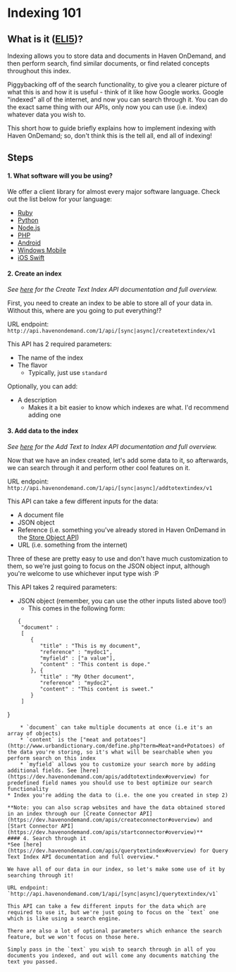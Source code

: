 # Indexing 101
## What is it ([ELI5](http://www.internetslang.com/ELI5-meaning-definition.asp))?
Indexing allows you to store data and documents in Haven OnDemand, and then perform search, find similar documents, or find related concepts throughout this index.

Piggybacking off of the search functionality, to give you a clearer picture of what this is and how it is useful - think of it like how Google works. Google "indexed" all of the internet, and now you can search through it. You can do the exact same thing with our APIs, only now you can use (i.e. index) whatever data you wish to.

This short how to guide briefly explains how to implement indexing with Haven OnDemand; so, don't think this is the tell all, end all of indexing!

## Steps
#### 1. What software will you be using?
We offer a client library for almost every major software language. Check out the list below for your language:
* [Ruby](https://github.com/HP-Haven-OnDemand/havenondemand-ruby)
* [Python](https://github.com/HP-Haven-OnDemand/havenondemand-python)
* [Node.js](https://github.com/HP-Haven-OnDemand/havenondemand-node)
* [PHP](https://github.com/HP-Haven-OnDemand/havenondemand-php)
* [Android](https://github.com/HP-Haven-OnDemand/havenondemand-android)
* [Windows Mobile](https://github.com/HP-Haven-OnDemand/havenondemand-windows-8.1-universal)
* [iOS Swift](https://github.com/HP-Haven-OnDemand/havenondemand-ios-swift)

#### 2. Create an index
*See [here](https://dev.havenondemand.com/apis/createtextindex#overview) for the Create Text Index API documentation and full overview.*

First, you need to create an index to be able to store all of your data in. Without this, where are you going to put everything!?

URL endpoint: `http://api.havenondemand.com/1/api/[sync|async]/createtextindex/v1`

This API has 2 required parameters:
*  The name of the index
* The flavor
  *   Typically, just use `standard`

Optionally, you can add:
  * A description
    * Makes it a bit easier to know which indexes are what. I'd recommend adding one

#### 3. Add data to the index
*See [here](https://dev.havenondemand.com/apis/addtotextindex#overview) for the Add Text to Index API documentation and full overview.*

Now that we have an index created, let's add some data to it, so afterwards, we can search through it and perform other cool features on it.

URL endpoint: `http://api.havenondemand.com/1/api/[sync|async]/addtotextindex/v1`

This API can take a few different inputs for the data:
* A document file
* JSON object
* Reference (i.e. something you've already stored in Haven OnDemand in the [Store Object API](https://dev.havenondemand.com/apis/storeobject#overview))
* URL (i.e. something from the internet)

Three of these are pretty easy to use and don't have much customization to them, so we're just going to focus on the JSON object input, although you're welcome to use whichever input type wish :P

This API takes 2 required parameters:
* JSON object (remember, you can use the other inputs listed above too!)
  * This comes in the following form:
  ```
  {
   "document" :
   [
      {
         "title" : "This is my document",
         "reference" : "mydoc1",
         "myfield" : ["a value"],
         "content" : "This content is dope."
      }, {
         "title" : "My Other document",
         "reference" : "mydoc2",
         "content" : "This content is sweet."
      }
   ]
}
```
    * `document` can take multiple documents at once (i.e it's an array of objects)
    * `content` is the ["meat and potatoes"](http://www.urbandictionary.com/define.php?term=Meat+and+Potatoes) of the data you're storing, so it's what will be searchable when you perform search on this index
    * `myfield` allows you to customize your search more by adding additional fields. See [here](https://dev.havenondemand.com/apis/addtotextindex#overview) for predefined field names you should use to best optimize our search functionality
* Index you're adding the data to (i.e. the one you created in step 2)

**Note: you can also scrap websites and have the data obtained stored in an index through our [Create Connector API](https://dev.havenondemand.com/apis/createconnector#overview) and [Start Connector API](https://dev.havenondemand.com/apis/startconnector#overview)**
#### 4. Search through it
*See [here](https://dev.havenondemand.com/apis/querytextindex#overview) for Query Text Index API documentation and full overview.*

We have all of our data in our index, so let's make some use of it by searching through it!

URL endpoint: `http://api.havenondemand.com/1/api/[sync|async]/querytextindex/v1`

This API can take a few different inputs for the data which are required to use it, but we're just going to focus on the `text` one which is like using a search engine.

There are also a lot of optional parameters which enhance the search feature, but we won't focus on those here.

Simply pass in the `text` you wish to search through in all of you documents you indexed, and out will come any documents matching the text you passed.
